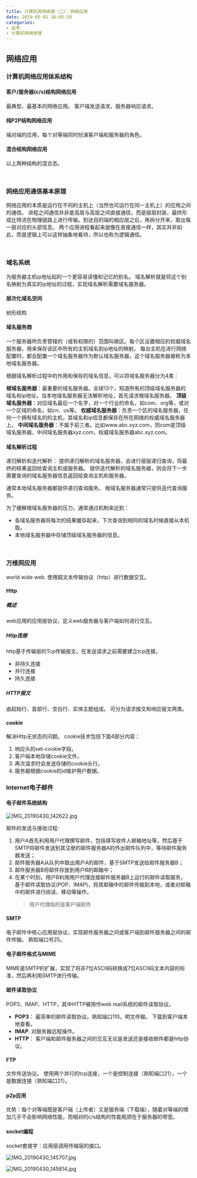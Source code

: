 ```yaml
---
title: 计算机网络原理（二）：网络应用
date: 2019-05-01 16:05:59
categories:
- 自考
- 计算机网络原理
---
```

## 网络应用

### 计算机网络应用体系结构

#### 客户/服务器(c/s)结构网络应用
最典型、最基本的网络应用。
客户端发送请求，服务器响应请求。

#### 纯P2P结构网络应用
端对端的应用，每个对等端同时扮演客户端和服务器的角色。

#### 混合结构网络应用
以上两种结构的混合态。

<br>

### 网络应用通信基本原理
网络应用的本质是运行在不同的主机上（当然也可运行在同一主机上）的应用之间的通信。
进程之间通信并非是高层与高层之间直接通信，而是层层封装，最终形成比特流在物理链路上进行传输。到达目的端的相应层之后，再拆分开来，取出每一层对应的头部信息。
两个应用进程看起来就像在直接通信一样，其实并非如此，而是逻辑上可以这样抽象地看待，所以也称为逻辑通信。

<br>

### 域名系统
为服务器主机ip地址起的一个更容易读懂和记忆的别名。
域名解析就是将这个别名映射为真实的ip地址的过程，实现域名解析需要域名服务器。

#### 层次化域名空间
树形结构

#### 域名服务商
一个服务器所负责管辖的（或有权限的）范围叫做区。每个区设置相应的权威域名服务器，用来保存该区中所有的主机域名到ip地址的映射。
每台主机在进行网络配置时，都会配置一个域名服务器作为默认域名服务器，这个域名服务器被称为本地域名服务器。

根据域名解析过程中的作用和保存的域名信息，可以将域名服务器分为4类：

**根域名服务器**：最重要的域名服务器。全球13个，知道所有的顶级域名服务器的域名和ip地址，当本地域名服务器无法解析地址，首先请求根域名服务器。
**顶级域名服务器**：对应域名最后一个名字，对一个行业的命名，如com、org等，或对一个区域的命名，如cn、us等。
**权威域名服务器**：负责一个区的域名服务器，任何一个拥有域名的的主机，其域名和ip信息都保存在所在网络的权威域名服务器上。
**中间域名服务器**：不属于前三者。比如www.abc.xyz.com，则com是顶级域名服务器，中间域名服务器xyz.com，权威域名服务器abc.xyz.com。

#### 域名解析过程
递归解析和迭代解析：
提供递归解析的域名服务器，会进行层层递归查询，将最终的结果返回给查询主机或服务器。
提供迭代解析的域名服务器，则会将下一步需要查询的域名服务器信息返回给查询主机和服务器。

通常本地域名服务器都提供递归查询服务。
根域名服务器通常只提供迭代查询服务。

为了缓解根域名服务器的压力，通常通过机制来达到：
- 各域名服务器将每次的结果缓存起来，下次查询到相同的域名时候直接从本机取。
- 本地域名服务器中存储顶级域名服务器的信息。

<br>

### 万维网应用
world wide web.
使用超文本传输协议（http）进行数据交互。

#### Http

##### 概述
web应用的应用层协议，定义web服务器与客户端如何进行交互。

##### Http连接
http基于传输层的Tcp传输报文。在发送请求之前需要建立tcp连接。
- 非持久连接
- 并行连接
- 持久连接

##### HTTP报文
由起始行、首部行、空白行、实体主题组成。
可分为请求报文和响应报文两类。

#### cookie
解决Http无状态的问题。
cookie技术包括下面4部分内容：
1. 响应头的set-cookie字段。
2. 客户端本地存储cookie文件。
3. 再次请求时会发送存储的cookie头行。
4. 服务器根据cookie的id维护用户数据。

### Internet电子邮件

#### 电子邮件系统结构
![IMG_20190430_142622.jpg](https://github.com/yansl1484/imgBed/raw/master/img/IMG_20190430_142622.jpg)

邮件的发送与接收过程:
1. 用户A首先利用用户代理撰写邮件，包括填写收件人邮箱地址等，然后基于SMTP将邮件发送到其注册的邮件服务器A的外出邮件队列中，等待邮件服务器发送；
2. 邮件服务器A从队列中取出用户A的邮件，基于SMTP发送给邮件服务器B；
3. 邮件服务器B将邮件存放到用户B的邮箱中；
4. 在某个时刻，用户B利用用户代理连接邮件服务器B上运行的邮件读取服务，基于邮件读取协议(POP、IMAP)，将其邮箱中的邮件传输到本地，或者对邮箱中的邮件进行阅读、移动等操作。
   >用户代理指的是客户端软件

#### SMTP
电子邮件中核心应用层协议，实现邮件服务器之间或客户端到邮件服务器之间的邮件传输。
熟知端口号25。

#### 电子邮件格式与MIME
MIME是SMTP的扩展，实现了将非7位ASCII码转换成7位ASCII码文本内容的标准，然后再利用SMTP进行传输。

#### 邮件读取协议
POP3、IMAP、HTTP，其中HTTP被用作web mail系统的邮件读取协议。

- **POP3**：
  最简单的邮件读取协议。熟知端口110。明文传输。
  下载到客户端本地查看。
- **IMAP**:
  对服务器远程操作。
- **HTTP**：
  客户端和邮件服务器之间的交互无论是发送还是接收邮件都是http协议。

#### FTP
文件传送协议。
使用两个并行的tcp连接，一个是控制连接（熟知端口21），一个是数据连接（熟知端口21）。

#### p2p应用
优势：每个对等端既是客户端（上传者）又是服务端（下载端），随着对等端的增加几乎不会影响网络性能，而相对的c/s结构的性能瓶颈在于服务器的带宽。

#### socket编程
socket套接字：应用层调用传输层的接口。

![IMG_20190430_145707.jpg](https://github.com/yansl1484/imgBed/raw/master/img/IMG_20190430_145707.jpg)

![IMG_20190430_145814.jpg](https://github.com/yansl1484/imgBed/raw/master/img/IMG_20190430_145814.jpg)
